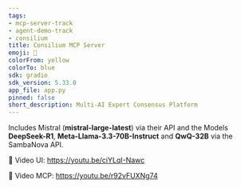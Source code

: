 ```yaml
---
tags:
- mcp-server-track
- agent-demo-track
- consilium
title: Consilium MCP Server
emoji: 🏢
colorFrom: yellow
colorTo: blue
sdk: gradio
sdk_version: 5.33.0
app_file: app.py
pinned: false
short_description: Multi-AI Expert Consensus Platform
---
```


Includes Mistral (**mistral-large-latest**) via their API and the Models **DeepSeek-R1**, **Meta-Llama-3.3-70B-Instruct** and **QwQ-32B** via the SambaNova API.


📼 Video UI: https://youtu.be/ciYLqI-Nawc 

📼 Video MCP: https://youtu.be/r92vFUXNg74